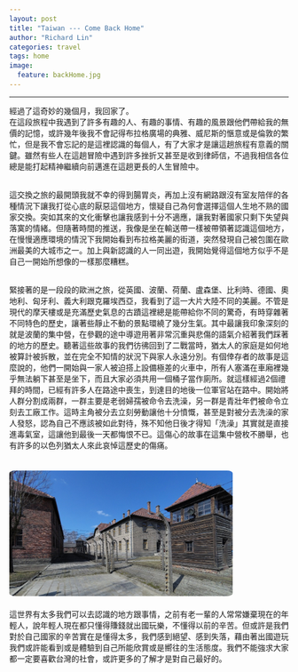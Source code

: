 ```yaml
---
layout: post
title: "Taiwan --- Come Back Home"
author: "Richard Lin"
categories: travel
tags: home
image:
  feature: backHome.jpg
---
```


* * *

經過了這奇妙的幾個月，我回家了。<br>
在這段旅程中我遇到了許多有趣的人、有趣的事情、有趣的風景跟他們帶給我的無價的記憶，或許幾年後我不會記得布拉格廣場的典雅、威尼斯的愜意或是倫敦的繁忙，但是我不會忘記的是這裡認識的每個人，有了大家才是讓這趟旅程有意義的關鍵。雖然有些人在這趟冒險中遇到許多挫折又甚至是收到律師信，不過我相信各位總是能打起精神繼續向前邁進在這趟更長的人生冒險中。<br><br>

這交換之旅的最開頭我就不幸的得到腸胃炎，再加上沒有網路跟沒有室友陪伴的各種情況下讓我打從心底的厭惡這個地方，懷疑自己為何會選擇這個人生地不熟的國家交換。突如其來的文化衝擊也讓我感到十分不適應，讓我對著國家只剩下失望與落寞的情緒。但隨著時間的推送，我像是坐在輸送帶一樣被帶領著認識這個地方，在慢慢適應環境的情況下我開始看到布拉格美麗的街道，突然發現自己被包圍在歐洲最美的大城市之一。加上與新認識的人一同出遊，我開始覺得這個地方似乎不是自己一開始所想像的一樣那麼糟糕。<br><br>

緊接著的是一段段的歐洲之旅，從英國、波蘭、荷蘭、盧森堡、比利時、德國、奧地利、匈牙利、義大利跟克羅埃西亞，我看到了這一大片大陸不同的美麗。不管是現代的摩天樓或是充滿歷史氣息的古蹟這裡總是能帶給你不同的驚奇，有時穿雜著不同特色的歷史，讓著些靜止不動的景點環繞了幾分生氣。其中最讓我印象深刻的就是波蘭的集中營，在參觀的途中導遊用著非常沉重與悲傷的語氣介紹著我們踩著的地方的歷史。聽著這些故事的我們彷彿回到了二戰當時，猶太人的家庭是如何地被算計被拆散，並在完全不知情的狀況下與家人永遠分別。有個倖存者的故事是這麼說的，他們一開始與一家人被迫搭上設備極差的火車中，所有人塞滿在車廂裡幾乎無法躺下甚至是坐下，而且大家必須共用一個桶子當作廁所。就這樣經過2個禮拜的時間，已經有許多人在路途中喪生，到達目的地後一位軍官站在路中。開始將人群分割成兩群，一群主要是老弱婦孺被命令去洗澡，另一群是青壯年們被命令立刻去工廠工作。這時主角被分去立刻勞動讓他十分憤慨，甚至是對被分去洗澡的家人發怒，認為自己不應該被如此對待，殊不知他日後才得知「洗澡」其實就是直接進毒氣室，這讓他到最後一天都悔恨不已。這傷心的故事在這集中營枚不勝舉，也有許多的以色列猶太人來此哀悼這歷史的傷痛。<br><br>

<img src="../assets/img/czech/60.jpg" style="width:80%; border-radius:10px; padding:5px 0 5px 0;">

這世界有太多我們可以去認識的地方跟事情，之前有老一輩的人常常嫌棄現在的年輕人，說年輕人現在都只懂得賺錢就出國玩樂，不懂得以前的辛苦。但或許是我們對於自己國家的辛苦實在是懂得太多，我們感到絕望、感到失落，藉由著出國遊玩我們或許能看到或是體驗到自己所能欣賞或是嚮往的生活態度。我們不能強求大家都一定要喜歡台灣的社會，或許更多的了解才是對自己最好的。